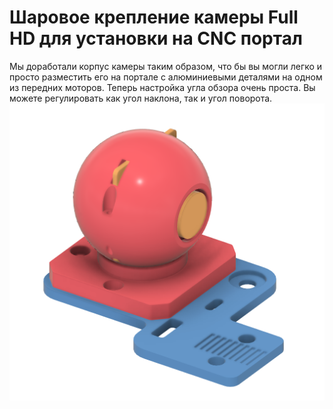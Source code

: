 # Шаровое крепление камеры Full HD для установки на CNC портал
Мы доработали корпус камеры таким образом, что бы вы могли легко и просто разместить его на портале с алюминиевыми деталями на одном из передних моторов. 
Теперь настройка угла обзора очень проста. Вы можете регулировать как угол наклона, так и угол поворота. 
![Рендер камеры](https://github.com/deflord/3def/blob/main/STL/Моды/Камера/Камера%20FullHD/СNC%20мод/IMG/CNC_FullHD.png?raw=true)

